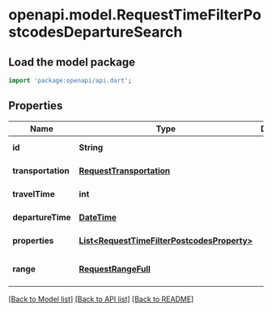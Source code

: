 # openapi.model.RequestTimeFilterPostcodesDepartureSearch

## Load the model package
```dart
import 'package:openapi/api.dart';
```

## Properties
Name | Type | Description | Notes
------------ | ------------- | ------------- | -------------
**id** | **String** |  | [default to null]
**transportation** | [**RequestTransportation**](RequestTransportation.md) |  | [default to null]
**travelTime** | **int** |  | [default to null]
**departureTime** | [**DateTime**](DateTime.md) |  | [default to null]
**properties** | [**List&lt;RequestTimeFilterPostcodesProperty&gt;**](RequestTimeFilterPostcodesProperty.md) |  | [default to []]
**range** | [**RequestRangeFull**](RequestRangeFull.md) |  | [optional] [default to null]

[[Back to Model list]](../README.md#documentation-for-models) [[Back to API list]](../README.md#documentation-for-api-endpoints) [[Back to README]](../README.md)


